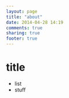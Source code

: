 ```yaml
---
layout: page
title: "about"
date: 2014-04-28 14:19
comments: true
sharing: true
footer: true
---
```


# title

* list
* stuff